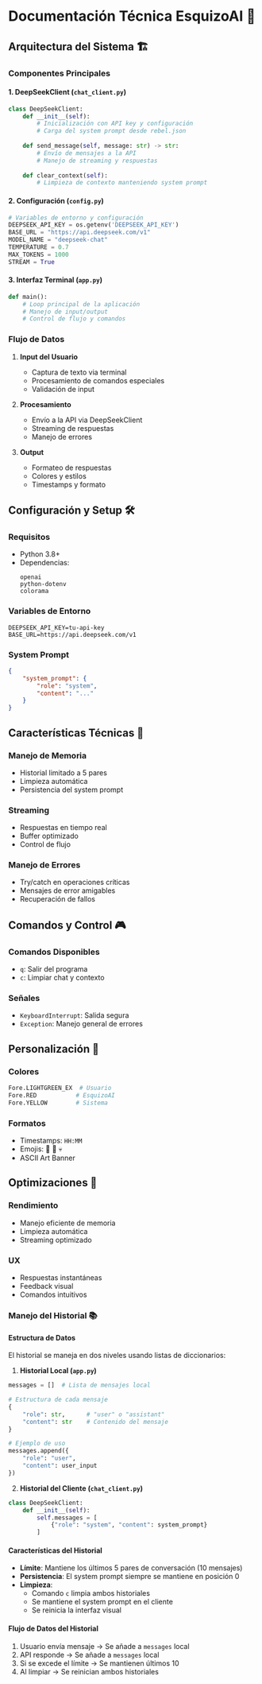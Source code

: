 # Documentación Técnica EsquizoAI 🤖

## Arquitectura del Sistema 🏗️

### Componentes Principales

#### 1. DeepSeekClient (`chat_client.py`)
```python
class DeepSeekClient:
    def __init__(self):
        # Inicialización con API key y configuración
        # Carga del system prompt desde rebel.json
    
    def send_message(self, message: str) -> str:
        # Envío de mensajes a la API
        # Manejo de streaming y respuestas
    
    def clear_context(self):
        # Limpieza de contexto manteniendo system prompt
```

#### 2. Configuración (`config.py`)
```python
# Variables de entorno y configuración
DEEPSEEK_API_KEY = os.getenv('DEEPSEEK_API_KEY')
BASE_URL = "https://api.deepseek.com/v1"
MODEL_NAME = "deepseek-chat"
TEMPERATURE = 0.7
MAX_TOKENS = 1000
STREAM = True
```

#### 3. Interfaz Terminal (`app.py`)
```python
def main():
    # Loop principal de la aplicación
    # Manejo de input/output
    # Control de flujo y comandos
```

### Flujo de Datos

1. **Input del Usuario**
   - Captura de texto via terminal
   - Procesamiento de comandos especiales
   - Validación de input

2. **Procesamiento**
   - Envío a la API via DeepSeekClient
   - Streaming de respuestas
   - Manejo de errores

3. **Output**
   - Formateo de respuestas
   - Colores y estilos
   - Timestamps y formato

## Configuración y Setup 🛠️

### Requisitos
- Python 3.8+
- Dependencias:
  ```
  openai
  python-dotenv
  colorama
  ```

### Variables de Entorno
```env
DEEPSEEK_API_KEY=tu-api-key
BASE_URL=https://api.deepseek.com/v1
```

### System Prompt
```json
{
    "system_prompt": {
        "role": "system",
        "content": "..."
    }
}
```

## Características Técnicas 🔧

### Manejo de Memoria
- Historial limitado a 5 pares
- Limpieza automática
- Persistencia del system prompt

### Streaming
- Respuestas en tiempo real
- Buffer optimizado
- Control de flujo

### Manejo de Errores
- Try/catch en operaciones críticas
- Mensajes de error amigables
- Recuperación de fallos

## Comandos y Control 🎮

### Comandos Disponibles
- `q`: Salir del programa
- `c`: Limpiar chat y contexto

### Señales
- `KeyboardInterrupt`: Salida segura
- `Exception`: Manejo general de errores

## Personalización 🎨

### Colores
```python
Fore.LIGHTGREEN_EX  # Usuario
Fore.RED           # EsquizoAI
Fore.YELLOW        # Sistema
```

### Formatos
- Timestamps: `HH:MM`
- Emojis: 👤 🤖 💀
- ASCII Art Banner

## Optimizaciones 🚀

### Rendimiento
- Manejo eficiente de memoria
- Limpieza automática
- Streaming optimizado

### UX
- Respuestas instantáneas
- Feedback visual
- Comandos intuitivos 

### Manejo del Historial 📚

#### Estructura de Datos
El historial se maneja en dos niveles usando listas de diccionarios:

1. **Historial Local (`app.py`)**
```python
messages = []  # Lista de mensajes local

# Estructura de cada mensaje
{
    "role": str,      # "user" o "assistant"
    "content": str    # Contenido del mensaje
}

# Ejemplo de uso
messages.append({
    "role": "user",
    "content": user_input
})
```

2. **Historial del Cliente (`chat_client.py`)**
```python
class DeepSeekClient:
    def __init__(self):
        self.messages = [
            {"role": "system", "content": system_prompt}
        ]
```

#### Características del Historial
- **Límite**: Mantiene los últimos 5 pares de conversación (10 mensajes)
- **Persistencia**: El system prompt siempre se mantiene en posición 0
- **Limpieza**: 
  - Comando `c` limpia ambos historiales
  - Se mantiene el system prompt en el cliente
  - Se reinicia la interfaz visual

#### Flujo de Datos del Historial
1. Usuario envía mensaje → Se añade a `messages` local
2. API responde → Se añade a `messages` local
3. Si se excede el límite → Se mantienen últimos 10
4. Al limpiar → Se reinician ambos historiales 